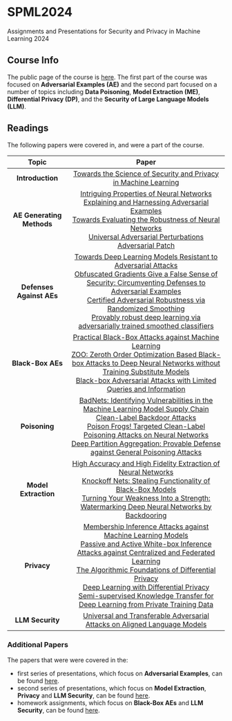 # SPML2024
Assignments and Presentations for Security and Privacy in Machine Learning 2024

## Course Info
The public page of the course is [here](https://spml2024.github.io). The first part of the course was focused on **Adversarial Examples (AE)** and the second part focused on a number of topics including **Data Poisoning**, **Model Extraction (ME)**, **Differential Privacy (DP)**, and the **Security of Large Language Models (LLM)**.

## Readings
The following papers were covered in, and were a part of the course. 

| Topic | Paper |
| :---: | :---: |
| **Introduction** | [Towards the Science of Security and Privacy in Machine Learning](https://arxiv.org/abs/1611.03814) |
| **AE Generating Methods** | [Intriguing Properties of Neural Networks](https://arxiv.org/abs/1312.6199)<br>[Explaining and Harnessing Adversarial Examples](https://arxiv.org/abs/1412.6572)<br>[Towards Evaluating the Robustness of Neural Networks](https://arxiv.org/abs/1608.04644)<br>[Universal Adversarial Perturbations](https://arxiv.org/abs/1610.08401)<br>[Adversarial Patch](https://arxiv.org/abs/1712.09665) |
| **Defenses Against AEs**| [Towards Deep Learning Models Resistant to Adversarial Attacks](https://arxiv.org/abs/1706.06083)<br>[Obfuscated Gradients Give a False Sense of Security: Circumventing Defenses to Adversarial Examples](http://proceedings.mlr.press/v80/athalye18a/athalye18a.pdf)<br>[Certified Adversarial Robustness via Randomized Smoothing](https://arxiv.org/pdf/1902.02918)<br>[Provably robust deep learning via adversarially trained smoothed classifiers](https://proceedings.neurips.cc/paper/2019/file/3a24b25a7b092a252166a1641ae953e7-Paper.pdf) |
| **Black-Box AEs** | [Practical Black-Box Attacks against Machine Learning](https://www.cs.purdue.edu/homes/bb/2020-fall-cs590bb/docs/at/attacks-against-machine-learning.pdf)<br>[ZOO: Zeroth Order Optimization Based Black-box Attacks to Deep Neural Networks without Training Substitute Models](https://dl.acm.org/doi/pdf/10.1145/3128572.3140448)<br>[Black-box Adversarial Attacks with Limited Queries and Information](https://arxiv.org/pdf/1804.08598) |
| **Poisoning** | [BadNets: Identifying Vulnerabilities in the Machine Learning Model Supply Chain](https://arxiv.org/abs/1708.06733)<br>[Clean-Label Backdoor Attacks](https://people.csail.mit.edu/madry/lab/cleanlabel.pdf)<br>[Poison Frogs! Targeted Clean-Label Poisoning Attacks on Neural Networks](https://arxiv.org/abs/1804.00792)<br>[Deep Partition Aggregation: Provable Defense against General Poisoning Attacks](https://arxiv.org/pdf/2006.14768) |
| **Model Extraction** | [High Accuracy and High Fidelity Extraction of Neural Networks](https://arxiv.org/abs/1909.01838)<br>[Knockoff Nets: Stealing Functionality of Black-Box Models](https://arxiv.org/abs/1812.02766)<br>[Turning Your Weakness Into a Strength: Watermarking Deep Neural Networks by Backdooring](https://arxiv.org/pdf/1802.04633) |
| **Privacy** | [Membership Inference Attacks against Machine Learning Models](https://arxiv.org/abs/1610.05820)<br>[Passive and Active White-box Inference Attacks against Centralized and Federated Learning](https://arxiv.org/abs/1812.00910)<br>[The Algorithmic Foundations of Differential Privacy](https://www.cis.upenn.edu/~aaroth/Papers/privacybook.pdf)<br>[Deep Learning with Differential Privacy](https://arxiv.org/abs/1607.00133)<br>[Semi-supervised Knowledge Transfer for Deep Learning from Private Training Data](https://arxiv.org/abs/1610.05755) |
| **LLM Security** | [Universal and Transferable Adversarial Attacks on Aligned Language Models](https://arxiv.org/abs/2307.15043) |

### Additional Papers
The papers that were were covered in the:
-  first series of presentations, which focus on **Adversarial Examples**, can be found [here](https://github.com/RamtinMoslemi/SPML2024/tree/main/Presentations#evasion-presentations).
-  second series of presentations, which focus on **Model Extraction**, **Privacy** and **LLM Security**, can be found [here](https://github.com/RamtinMoslemi/SPML2024/tree/main/Presentations#differential-privacy--large-language-models). 
-  homework assignments, which focus on **Black-Box AEs** and **LLM Security**, can be found [here](https://github.com/RamtinMoslemi/SPML2024/tree/main/Assignments#papers).
